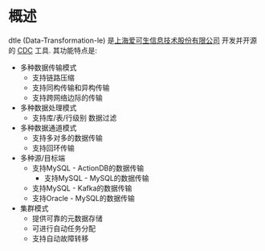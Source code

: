# 概述

dtle (Data-Transformation-le) 是[上海爱可生信息技术股份有限公司](http://www.actionsky.com/) 开发并开源的 [CDC](https://en.wikipedia.org/wiki/Change_data_capture) 工具. 其功能特点是: 
- 多种数据传输模式
	- 支持链路压缩
	- 支持同构传输和异构传输
	- 支持跨网络边际的传输	
- 多种数据处理模式
	- 支持库/表/行级别 数据过滤
- 多种数据通道模式
	- 支持多对多的数据传输
	- 支持回环传输
- 多种源/目标端
	- 支持MySQL - ActionDB的数据传输
        - 支持MySQL - MySQL的数据传输
	- 支持MySQL - Kafka的数据传输
	- 支持Oracle - MySQL的数据传输
- 集群模式
	- 提供可靠的元数据存储
	- 可进行自动任务分配
	- 支持自动故障转移
